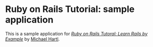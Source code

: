 # Ruby on Rails Tutorial: sample application

This is a sample application for
[*Ruby on Rails Tutoral: Learn Rails by Example*](http://ruby.railstutorial.org/ruby-on-rails-tutorial-book) by [Michael Hartl](http://michaelhartl.com/). 
